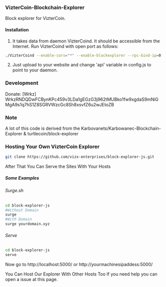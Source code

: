 ### VizterCoin-Blockchain-Explorer
Block explorer for VizterCoin.

#### Installation

1) It takes data from daemon VizterCoind. It should be accessible from the Internet. Run VizterCoind with open port as follows:
```bash
./VizterCoind --enable-cors="*" --enable-blockexplorer --rpc-bind-ip=0.0.0.0 --rpc-bind-port=3997
```
2) Just upload to your website and change 'api' variable in config.js to point to your daemon.


### Development
Donate: [Wrkz] WrkzRNDQDwFCBynKPc459v3LDa1gEGzG3j962tMUBko1fw9xgdaS9mNiGMgA9s1q7hS1Z8SGRVWzcGc8Sh8xsvfZ6u2wJEtoZB

### Note

A lot of this code is derived from the Karbovanets/Karbowanec-Blockchain-Explorer & turtlecoin/block-explorer

### Hosting Your Own VizterCoin Explorer

```bash
git clone https://github.com/vizx-enterprises/block-explorer-js.git
```

After That You Can Serve the Sites With Your Hosts
##### Some Examples

###### Surge.sh

```bash
cd block-explorer-js
#Without Domain
surge
#With Domain
surge yourdomain.xyz
```

###### Serve
```bash
cd block-explorer-js
serve
```
Now go to http://localhost:5000/ or http://yourmachinesipaddess:5000/

You Can Host Our Explorer With Other Hosts Too
If you need help you can open a issue at this page.
